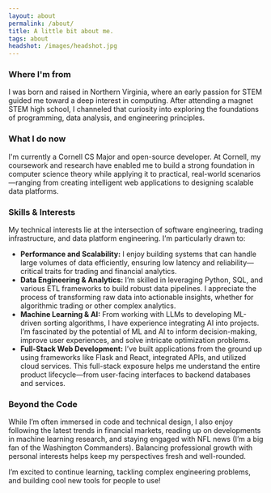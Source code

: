 ```yaml
---
layout: about
permalink: /about/
title: A little bit about me.
tags: about
headshot: /images/headshot.jpg
---
```


### Where I'm from

I was born and raised in Northern Virginia, where an early passion for STEM guided me toward a deep interest in computing. After attending a magnet STEM high school, I channeled that curiosity into exploring the foundations of programming, data analysis, and engineering principles.

### What I do now

I'm currently a Cornell CS Major and open-source developer. At Cornell, my coursework and research have enabled me to build a strong foundation in computer science theory while applying it to practical, real-world scenarios—ranging from creating intelligent web applications to designing scalable data platforms.

### Skills & Interests

My technical interests lie at the intersection of software engineering, trading infrastructure, and data platform engineering. I’m particularly drawn to:

- **Performance and Scalability:** I enjoy building systems that can handle large volumes of data efficiently, ensuring low latency and reliability—critical traits for trading and financial analytics.
- **Data Engineering & Analytics:** I’m skilled in leveraging Python, SQL, and various ETL frameworks to build robust data pipelines. I appreciate the process of transforming raw data into actionable insights, whether for algorithmic trading or other complex analytics.
- **Machine Learning & AI:** From working with LLMs to developing ML-driven sorting algorithms, I have experience integrating AI into projects. I’m fascinated by the potential of ML and AI to inform decision-making, improve user experiences, and solve intricate optimization problems.
- **Full-Stack Web Development:** I’ve built applications from the ground up using frameworks like Flask and React, integrated APIs, and utilized cloud services. This full-stack exposure helps me understand the entire product lifecycle—from user-facing interfaces to backend databases and services.

### Beyond the Code

While I’m often immersed in code and technical design, I also enjoy following the latest trends in financial markets, reading up on developments in machine learning research, and staying engaged with NFL news (I’m a big fan of the Washington Commanders). Balancing professional growth with personal interests helps keep my perspectives fresh and well-rounded.

I’m excited to continue learning, tackling complex engineering problems, and building cool new tools for people to use!
